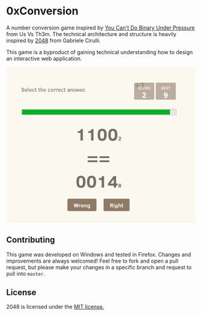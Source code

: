 # 0xConversion
A number conversion game inspired by [You Can't Do Binary Under Pressure](http://games.usvsth3m.com/binary/) from Us Vs Th3m. The technical architecture and structure is heavily inspired by [2048](https://github.com/gabrielecirulli/2048) from Gabriele Cirulli.

This game is a byproduct of gaining technical understanding how to design an interactive web application.

<p align="center">
  <img src="https://raw.githubusercontent.com/Sheak90/0xconversion/master/screnshot.png" alt="Screenshot"/>
</p>


## Contributing
This game was developed on Windows and tested in Firefox. Changes and improvements are always welcomed! Feel free to fork and open a pull request, but please make your changes in a specific branch and request to pull into `master`.

## License
2048 is licensed under the [MIT license.](https://github.com/Sheak90/0xconversion/blob/master/LICENSE.txt)
